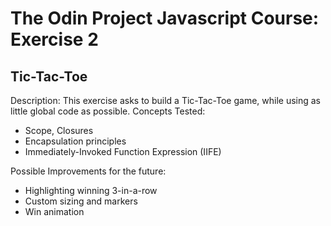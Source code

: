 # The Odin Project Javascript Course: Exercise 2
## Tic-Tac-Toe
Description:
This exercise asks to build a Tic-Tac-Toe game, while using as little global code as possible.
Concepts Tested:
* Scope, Closures
* Encapsulation principles
* Immediately-Invoked Function Expression (IIFE)

Possible Improvements for the future: 
* Highlighting winning 3-in-a-row
* Custom sizing and markers
* Win animation
